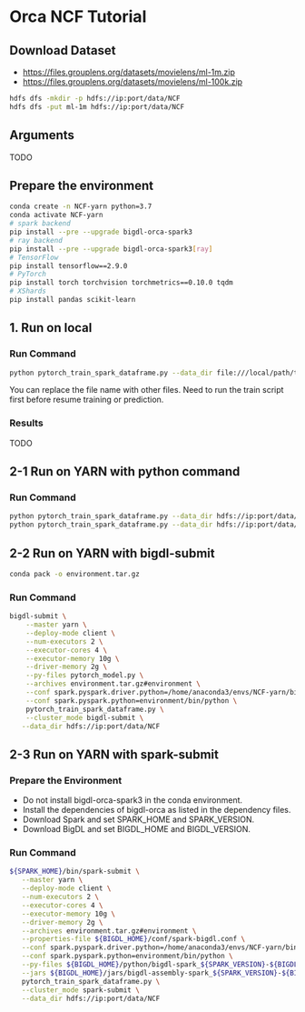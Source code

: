 # Orca NCF Tutorial

## Download Dataset
- https://files.grouplens.org/datasets/movielens/ml-1m.zip
- https://files.grouplens.org/datasets/movielens/ml-100k.zip

```bash
hdfs dfs -mkdir -p hdfs://ip:port/data/NCF
hdfs dfs -put ml-1m hdfs://ip:port/data/NCF
```

## Arguments
TODO

## Prepare the environment
```bash
conda create -n NCF-yarn python=3.7
conda activate NCF-yarn
# spark backend
pip install --pre --upgrade bigdl-orca-spark3
# ray backend
pip install --pre --upgrade bigdl-orca-spark3[ray]
# TensorFlow
pip install tensorflow==2.9.0
# PyTorch
pip install torch torchvision torchmetrics==0.10.0 tqdm
# XShards
pip install pandas scikit-learn
```

## 1. Run on local

### Run Command
```bash
python pytorch_train_spark_dataframe.py --data_dir file:///local/path/to/NCF/ml-1m
```
You can replace the file name with other files. Need to run the train script first before resume training or prediction.

### Results
TODO

## 2-1 Run on YARN with python command

### Run Command
```bash
python pytorch_train_spark_dataframe.py --data_dir hdfs://ip:port/data/NCF  --cluster_mode yarn-client
python pytorch_train_spark_dataframe.py --data_dir hdfs://ip:port/data/NCF  --cluster_mode yarn-cluster
```

## 2-2 Run on YARN with bigdl-submit
```bash
conda pack -o environment.tar.gz
```

### Run Command
```bash
bigdl-submit \
    --master yarn \
    --deploy-mode client \
    --num-executors 2 \
    --executor-cores 4 \
    --executor-memory 10g \
    --driver-memory 2g \
    --py-files pytorch_model.py \
    --archives environment.tar.gz#environment \
    --conf spark.pyspark.driver.python=/home/anaconda3/envs/NCF-yarn/bin/python \
    --conf spark.pyspark.python=environment/bin/python \
    pytorch_train_spark_dataframe.py \
    --cluster_mode bigdl-submit \
   --data_dir hdfs://ip:port/data/NCF
```

## 2-3 Run on YARN with spark-submit

### Prepare the Environment
- Do not install bigdl-orca-spark3 in the conda environment.
- Install the dependencies of bigdl-orca as listed in the dependency files.
- Download Spark and set SPARK_HOME and SPARK_VERSION.
- Download BigDL and set BIGDL_HOME and BIGDL_VERSION.

### Run Command
```bash
${SPARK_HOME}/bin/spark-submit \
   --master yarn \
   --deploy-mode client \
   --num-executors 2 \
   --executor-cores 4 \
   --executor-memory 10g \
   --driver-memory 2g \
   --archives environment.tar.gz#environment \
   --properties-file ${BIGDL_HOME}/conf/spark-bigdl.conf \
   --conf spark.pyspark.driver.python=/home/anaconda3/envs/NCF-yarn/bin/python \
   --conf spark.pyspark.python=environment/bin/python \
   --py-files ${BIGDL_HOME}/python/bigdl-spark_${SPARK_VERSION}-${BIGDL_VERSION}-python-api.zip,pytorch_model.py \
   --jars ${BIGDL_HOME}/jars/bigdl-assembly-spark_${SPARK_VERSION}-${BIGDL_VERSION}-jar-with-dependencies.jar \
   pytorch_train_spark_dataframe.py \
   --cluster_mode spark-submit \
   --data_dir hdfs://ip:port/data/NCF
```
